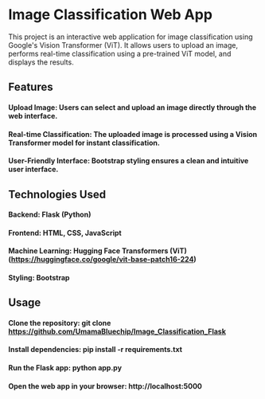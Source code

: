 # Image Classification Web App
This project is an interactive web application for image classification using Google's Vision Transformer (ViT). It allows users to upload an image, performs real-time classification using a pre-trained ViT model, and displays the results.

## Features
#### Upload Image: Users can select and upload an image directly through the web interface.
#### Real-time Classification: The uploaded image is processed using a Vision Transformer model for instant classification.
#### User-Friendly Interface: Bootstrap styling ensures a clean and intuitive user interface.

## Technologies Used
#### Backend: Flask (Python)
#### Frontend: HTML, CSS, JavaScript
#### Machine Learning: Hugging Face Transformers (ViT) (https://huggingface.co/google/vit-base-patch16-224)
#### Styling: Bootstrap

## Usage
#### Clone the repository: git clone https://github.com/UmamaBluechip/Image_Classification_Flask
#### Install dependencies: pip install -r requirements.txt
#### Run the Flask app: python app.py
#### Open the web app in your browser: http://localhost:5000
